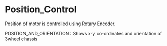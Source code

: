 # Position_Control
Position of motor is controlled using Rotary Encoder.

POSITION_AND_ORIENTATION : Shows x-y co-ordinates and orientation of 3wheel chassis
